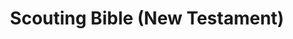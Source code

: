 ---
title: "Scouting Bible (New Testament)"
meta_title: ""
description: ""
image: "/images/new-testa.PNG"
categories: ["Scouting"]
draft: false
---